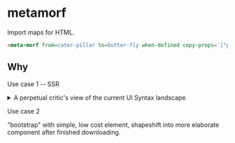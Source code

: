# metamorf

Import maps for HTML.

```html
<meta-morf from=cater-pillar to=butter-fly when-defined copy-props='["prop1", "prop2"]' copy-attrs='["attr1", "attr2"]'></meta-morf>
```

## Why

Use case 1 -- SSR

<details>
<summary>A perpetual critic's view of the current UI Syntax landscape</summary>


Consider this markup:

```html
<mwc-list>
  <mwc-list-item>Item 0</mwc-list-item>
  <mwc-list-item>Item 1</mwc-list-item>
  <mwc-list-item>Item 2</mwc-list-item>
  <mwc-list-item>Item 3</mwc-list-item>
</mwc-list>
```

Web servers have been moving away from tightly coupling their output to the UI -- first with AJAX (where X stands for XML), then with JSON.

Making the web server tightly coupled to a specific design library may be a hard sell in some cases.  Plus how to elegantly show the initial list without fancy, throwaway css tied to showing the markup above as a list?

This issue is not specific to web components -- the focus here is on a cultural bias that has developed over time in many circles, where the established culture is that the server only provides api's, no SSR or any kind of HTML views.  Everything in the browser, then,  is derived from JSON data + JavaScript.  This cultural shift occurred especially hard in corporate intranets, where bandwidth is generally aplenty, and providing mobile-friendly experiences with slow network connections is regarded as off-the-beaten-track edge case.  

In such an environment, switching to an HTML api would raise similar concerns generating this:

```html
<mwc-list>
  <mwc-list-item>Item 0</mwc-list-item>
  <mwc-list-item>Item 1</mwc-list-item>
  <mwc-list-item>Item 2</mwc-list-item>
  <mwc-list-item>Item 3</mwc-list-item>
</mwc-list>
```

as generating this:

```html
<ul class="list-group">
  <li class="list-group-item">Cras justo odio</li>
  <li class="list-group-item">Dapibus ac facilisis in</li>
  <li class="list-group-item">Morbi leo risus</li>
  <li class="list-group-item">Porta ac consectetur ac</li>
  <li class="list-group-item">Vestibulum at eros</li>
</ul>
```

Perhaps the "correct" view towards this paradigm shift is to say "It's a new dawn, it's a new day, embrace PhP already" (joke), and realign development accordingly.  Part of what makes (me) less enthusiastic about investing too much in server-side technologies, is that, like front-end frameworks, it is another (vendor-based) tie-in.  Admittedly, having a vendor out there "watching your back" is a comfort for many, and I suppose is for me as well.  

XSLT is an appealing solution, as it provides a nice "mapping" mechanism that works both on the server and (more or less) in the browser.  This would require a medium-level paradigm shift where api's provide options where the output can be JSON or XML, and consumers choose whichever is more convenient.

Another option is to make the API continue to work exclusively with JSON output.  Use a language that is recognized (with minimal modification) in the browser, as well as a (JS-based) server  -- tagged template literals, for example, or JSX/[E4X(https://en.wikipedia.org/wiki/ECMAScript_for_XML)], especially if the latter were standardized.



A syntax that allows 

So alternative:

Server renders:

```html
<ul>
    <li>Item 0</li>
    <li>Item 1</li>
    <li>Item 2</li>
    <li>Item 2</li>
</ul>
```

Just as "index.html" can have an import map json, it could contain an html to web component map:

```html
<meta-morf from='["ul", "li"]' to='["mwc-list", "mwc-list-item"]' when-defined></meta-morf>
```

## Is this ideal?

The biggest downside I see to this approach is the cost of transforming the DOM in such a radical way.

This approach would certainly not be ideal for post-ssr html queries, after the mwc (for example) library has loaded.

So maybe this isn't right.

If the "requirement" that the backend not be tightly coupled to a design library, perhaps a better performing way of accommodating this would be as follows:

1,  The server generates:

```html
<ul>
    <li>Item 0</li>
    <li>Item 1</li>
    <li>Item 2</li>
    <li>Item 2</li>
</ul>
```

A web component can take the list as its input via slotting:

```html
<standard-to-mwclist>
    <ul slot=standardList>
        <li>Item 0</li>
        <li>Item 1</li>
        <li>Item 2</li>
        <li>Item 2</li>
    </ul>
</standard-to-mwclist>
```

standard-to-mwclist has a slot inside the shadow dom, which is hidden.  A slot change event will fire, and standard-to-mwclist can treat the ul/li markup as data and transform it into mwc-list within its shadowdom.

So then in this scenario where metamorf might help is create a "HTML import mapping" that says:  "When I encounter a ul/li list, add attribute 'slot=standardList' and wrap it inside a standard-to-mwclist tag."



What about extra properties?

mwc-list has attributes not applicable to ul, but still semantically meaningful:  multi, for example


Server renders:

```html
<ul data-multi>
    <li>Item 0</li>
    <li>Item 1</li>
    <li>Item 2</li>
    <li>Item 2</li>
</ul>
```

```html
<meta-morf from='["ul", "li"]' to='["mwc-list", "mwc-list-item"]' when-defined merge-dataset></meta-morf>
```

Maybe we don't want to turn *all* ul/li's into mwc-list/mwc-list-item. 

```html
<meta-morf from='["ul", "li"]' to='["mwc-list", "mwc-list-item"]' when-defined merge-dataset>
    <script >
        document.currentScript.parentElement.where = el => el.matches('[some css criteria]')
    </script>
</meta-morf>
```

</details>

Use case 2

"bootstrap" with simple, low cost element, shapeshift into more elaborate component after finished downloading.
